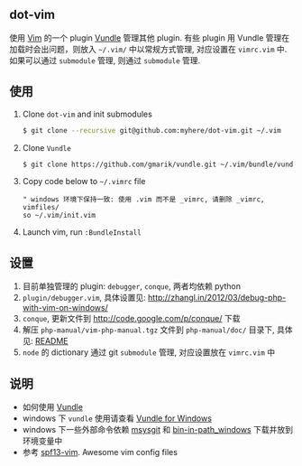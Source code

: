## dot-vim

使用 [Vim](http://www.vim.org/) 的一个 plugin [Vundle](https://github.com/gmarik/vundle) 管理其他 plugin. 有些 plugin 用 Vundle
管理在加载时会出问题，则放入 `~/.vim/` 中以常规方式管理, 对应设置在
`vimrc.vim` 中. 如果可以通过 `submodule` 管理, 则通过 `submodule` 管理.


## 使用
1. Clone `dot-vim` and init submodules
     ```bash
     $ git clone --recursive git@github.com:myhere/dot-vim.git ~/.vim
     ```

2. Clone `Vundle`
     ```bash
     $ git clone https://github.com/gmarik/vundle.git ~/.vim/bundle/vundle
     ```

3. Copy code below to `~/.vimrc` file
     ```vim
     " windows 环境下保持一致: 使用 .vim 而不是 _vimrc, 请删除 _vimrc, vimfiles/
     so ~/.vim/init.vim
     ```

4. Launch vim, run `:BundleInstall`



## 设置
1. 目前单独管理的 plugin: `debugger`, `conque`, 两者均依赖 python
2. `plugin/debugger.vim`, 具体设置见: http://zhangl.in/2012/03/debug-php-with-vim-on-windows/
3. `conque`, 更新文件到 http://code.google.com/p/conque/ 下载
4. 解压 `php-manual/vim-php-manual.tgz` 文件到 `php-manual/doc/` 目录下, 具体见: [README](/myhere/dot-vim/tree/master/php-manual/README.md)
5. `node` 的 dictionary 通过 git `submodule` 管理, 对应设置放在 `vimrc.vim` 中


## 说明
* 如何使用 [Vundle](https://github.com/gmarik/vundle)
* windows 下 `vundle` 使用请查看 [Vundle for Windows](https://github.com/gmarik/vundle/wiki/Vundle-for-Windows)
* windows 下一些外部命令依赖 [msysgit](http://code.google.com/p/msysgit/) 和 [bin-in-path_windows](https://github.com/myhere/bin-in-path_windows) 下载并放到环境变量中
* 参考 [spf13-vim](https://github.com/spf13/spf13-vim). Awesome vim config files
